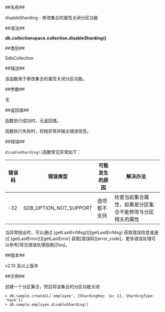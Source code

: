 ##名称##

disableSharding - 修改集合的属性关闭分区功能

##语法##

**db.collectionspace.collection.disableSharding()**

##类别##

SdbCollection

##描述##

该函数用于修改集合的属性关闭分区功能。

##参数##

无

##返回值##

函数执行成功时，无返回值。

函数执行失败时，将抛异常并输出错误信息。

##错误##

`disableSharding()`函数常见异常如下：

| 错误码 | 错误类型 | 可能发生的原因 | 解决办法 |
| ------ | -------- | -------------- | -------- |
| -32 | SDB_OPTION_NOT_SUPPORT | 选项暂不支持 | 检查当前集合属性，如果是分区集合不能修改与分区相关的属性|

当异常抛出时，可以通过 [getLastErrMsg()][getLastErrMsg] 获取错误信息或通过 [getLastError()][getLastError] 获取[错误码][error_code]。更多错误处理可以参考[常见错误处理指南][faq]。

##版本##

v2.10 及以上版本

##示例##

创建一个分区集合，然后将该集合的分区功能关闭

```lang-javascript
> db.sample.createCL('employee', {ShardingKey: {a: 1}, ShardingType: 'hash'})
> db.sample.employee.disableSharding()
```

[^_^]:
     本文使用的所有引用及链接
[getLastErrMsg]:manual/Manual/Sequoiadb_Command/Global/getLastErrMsg.md
[getLastError]:manual/Manual/Sequoiadb_Command/Global/getLastError.md
[faq]:manual/FAQ/faq_sdb.md
[error_code]:manual/Manual/Sequoiadb_error_code.md
